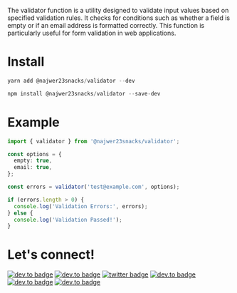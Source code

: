 The validator function is a utility designed to validate input values based on specified validation rules. It checks for conditions such as whether a field is empty or if an email address is formatted correctly. This function is particularly useful for form validation in web applications.

# Install

```js
yarn add @najwer23snacks/validator --dev
```

```js
npm install @najwer23snacks/validator --save-dev
```

# Example

```typescript
import { validator } from '@najwer23snacks/validator';

const options = {
  empty: true,
  email: true,
};

const errors = validator('test@example.com', options);

if (errors.length > 0) {
  console.log('Validation Errors:', errors);
} else {
  console.log('Validation Passed!');
}
```

# Let's connect!

[![dev.to badge](https://img.shields.io/badge/-Portfolio-%239F2B68?style=flat&logo=GoogleChrome&logoColor=white)](https://najwer23.github.io/)
[![dev.to badge](https://img.shields.io/badge/-Résumé-%23017745?style=flat&logo=AdobeAcrobatReader&logoColor=white)](https://najwer23.github.io/resume/)
[![twitter badge](https://img.shields.io/badge/-najwer23-%231FA1F1?style=flat&logo=x&logoColor=white)](https://twitter.com/najwer23)
[![dev.to badge](https://img.shields.io/badge/-najwer23-%230177B5?style=flat&logo=linkedin)](https://www.linkedin.com/in/najwer23)
[![dev.to badge](https://img.shields.io/badge/-najwer23-%23ffffff?style=flat&logo=Leetcode)](https://leetcode.com/najwer23/)
[![dev.to badge](https://img.shields.io/badge/-najwer23-%23cb3837?style=flat&logo=Npm)](https://www.npmjs.com/~najwer23)
